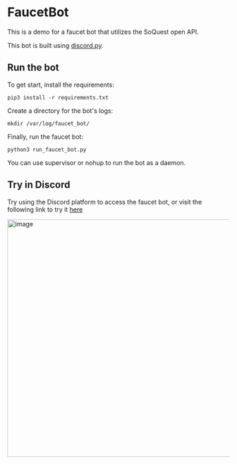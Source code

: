 # FaucetBot
This is a demo for a faucet bot that utilizes the SoQuest open API.

This bot is built using [discord.py](https://discordpy.readthedocs.io/en/stable/).

## Run the bot
To get start, install the requirements:

```
pip3 install -r requirements.txt
```

Create a directory for the bot's logs:

```
mkdir /var/log/faucet_bot/
```

Finally, run the faucet bot:

```
python3 run_faucet_bot.py
```

You can use supervisor or nohup to run the bot as a daemon.


## Try in Discord
Try using the Discord platform to access the faucet bot, or visit the following link to try it [here](https://discord.com/api/oauth2/authorize?client_id=996239519928037437&permissions=116736&scope=bot)

<img width="539" alt="image" src="https://user-images.githubusercontent.com/105910684/233998943-f4798b27-ea7a-45ff-8b87-faee53166d08.png">
